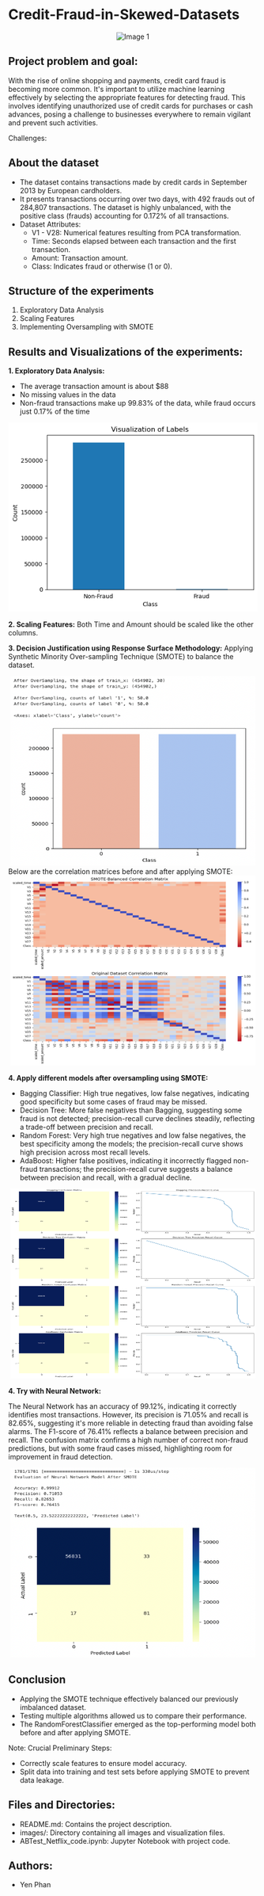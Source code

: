 # Credit-Fraud-in-Skewed-Datasets

<div align="center">
  <img src="images/image_0.jpg" alt="Image 1">
</div>

## Project problem and goal: 
With the rise of online shopping and payments, credit card fraud is becoming more common. It's important to utilize machine learning effectively by selecting the appropriate features for detecting fraud. This involves identifying unauthorized use of credit cards for purchases or cash advances, posing a challenge to businesses everywhere to remain vigilant and prevent such activities.

Challenges:



## About the dataset 
- The dataset contains transactions made by credit cards in September 2013 by European cardholders.
- It presents transactions occurring over two days, with 492 frauds out of 284,807 transactions. The dataset is highly unbalanced, with the positive class (frauds) accounting for 0.172% of all transactions.
- Dataset Attributes:
  - V1 - V28: Numerical features resulting from PCA transformation.
  - Time: Seconds elapsed between each transaction and the first transaction.
  - Amount: Transaction amount.
  - Class: Indicates fraud or otherwise (1 or 0).
 
    
## Structure of the experiments

1. Exploratory Data Analysis
2. Scaling Features
3. Implementing Oversampling with SMOTE

## Results and Visualizations of the experiments:
**1. Exploratory Data Analysis:** 

- The average transaction amount is about $88
- No missing values in the data
- Non-fraud transactions make up 99.83% of the data, while fraud occurs just 0.17% of the time

<div align="center">
  <img src="images/image_1.png" alt="Image 1">
</div>

**2. Scaling Features:** 
Both Time and Amount should be scaled like the other columns.


**3. Decision Justification using Response Surface Methodology:** 
Applying Synthetic Minority Over-sampling Technique (SMOTE) to balance the dataset.

<div align="center">
  <img src="images/image_2.png" width="496" height="383" alt="Distribution Before and After SMOTE">
</div>
Below are the correlation matrices before and after applying SMOTE:

<div align="center">
  <img src="images/image_3.png" width="496" height="383" alt="Correlation Matrix">
</div>

**4. Apply different models after oversampling using SMOTE:** 

- Bagging Classifier: High true negatives, low false negatives, indicating good specificity but some cases of fraud may be missed.
- Decision Tree: More false negatives than Bagging, suggesting some fraud is not detected; precision-recall curve declines steadily, reflecting a trade-off between precision and recall.
- Random Forest: Very high true negatives and low false negatives, the best specificity among the models; the precision-recall curve shows high precision across most recall levels.
- AdaBoost: Higher false positives, indicating it incorrectly flagged non-fraud transactions; the precision-recall curve suggests a balance between precision and recall, with a gradual decline.

<div align="center">
  <img src="images/image_4.png" width="496" height="383" alt="Correlation Matrix">
</div>  

**4. Try with Neural Network:** 

The Neural Network has an accuracy of 99.12%, indicating it correctly identifies most transactions. However, its precision is 71.05% and recall is 82.65%, suggesting it's more reliable in detecting fraud than avoiding false alarms. The F1-score of 76.41% reflects a balance between precision and recall. The confusion matrix confirms a high number of correct non-fraud predictions, but with some fraud cases missed, highlighting room for improvement in fraud detection.

<div align="center">
  <img src="images/image_5.png" width="496" height="383" alt="Correlation Matrix">
</div>  



## Conclusion

- Applying the SMOTE technique effectively balanced our previously imbalanced dataset.
- Testing multiple algorithms allowed us to compare their performance.
- The RandomForestClassifier emerged as the top-performing model both before and after applying SMOTE.

Note: Crucial Preliminary Steps:
- Correctly scale features to ensure model accuracy.
- Split data into training and test sets before applying SMOTE to prevent data leakage.

## Files and Directories:
- README.md: Contains the project description.
- images/: Directory containing all images and visualization files.
- ABTest_Netflix_code.ipynb: Jupyter Notebook with project code.

## Authors:
- Yen Phan

